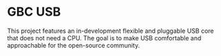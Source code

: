 # GBC USB 

This project features an in-development flexible and pluggable USB core that does not need a CPU.
The goal is to make USB comfortable and approachable for the open-source community.
